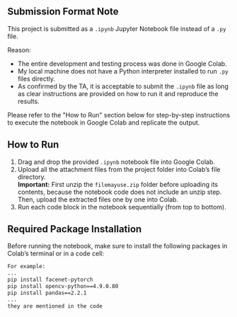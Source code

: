 ## Submission Format Note

This project is submitted as a `.ipynb` Jupyter Notebook file instead of a `.py` file.

Reason:
- The entire development and testing process was done in Google Colab.
- My local machine does not have a Python interpreter installed to run `.py` files directly.
- As confirmed by the TA, it is acceptable to submit the `.ipynb` file as long as clear instructions are provided on how to run it and reproduce the results.

Please refer to the "How to Run" section below for step-by-step instructions to execute the notebook in Google Colab and replicate the output.


## How to Run

1. Drag and drop the provided `.ipynb` notebook file into Google Colab.
2. Upload all the attachment files from the project folder into Colab’s file directory.  
   **Important:** First unzip the `filemayuse.zip` folder before uploading its contents, because the notebook code does not include an unzip step. Then, upload the extracted files one by one into Colab.
3. Run each code block in the notebook sequentially (from top to bottom).

## Required Package Installation

Before running the notebook, make sure to install the following packages in Colab’s terminal or in a code cell:

```bash
For example:
...
pip install facenet-pytorch
pip install opencv-python==4.9.0.80
pip install pandas==2.2.1
...
they are mentioned in the code

